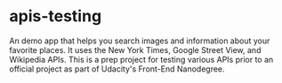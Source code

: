 # apis-testing
An demo app that helps you search images and information about your favorite places. It uses the New York Times, Google Street View, and Wikipedia APIs. This is a prep project for testing various APIs prior to an official project as part of Udacity's Front-End Nanodegree.
